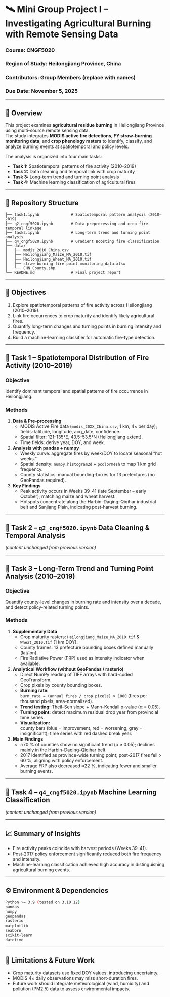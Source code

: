 # 🛰️ Mini Group Project I – Investigating Agricultural Burning with Remote Sensing Data

### **Course:** CNGF5020  
### **Region of Study:** Heilongjiang Province, China  
### **Contributors:** Group Members (replace with names)  
### **Due Date:** November 5, 2025  

---

## 📖 Overview  

This project examines **agricultural residue burning** in Heilongjiang Province using multi-source remote sensing data.  
The study integrates **MODIS active fire detections**, **FY straw-burning monitoring data**, and **crop phenology rasters** to identify, classify, and analyze burning events at spatiotemporal and policy levels.  

The analysis is organized into four main tasks:  
- **Task 1:** Spatiotemporal patterns of fire activity (2010–2019)  
- **Task 2:** Data cleaning and temporal link with crop maturity  
- **Task 3:** Long-term trend and turning point analysis  
- **Task 4:** Machine learning classification of agricultural fires  

---

## 📂 Repository Structure  

```
├── task1.ipynb              # Spatiotemporal pattern analysis (2010–2019)
├── q2_cngf5020.ipynb        # Data preprocessing and crop–fire temporal linkage
├── task3.ipynb              # Long-term trend and turning point analysis
├── q4_cngf5020.ipynb        # Gradient Boosting fire classification
├── data/
│   ├── modis_2010_China.csv
│   ├── Heilongjiang_Maize_MA_2010.tif
│   ├── Heilongjiang_Wheat_MA_2010.tif
│   ├── straw burning fire point monitoring data.xlsx
│   └── CHN_County.shp
└── README.md                # Final project report
```

---

## 🧭 Objectives  

1. Explore spatiotemporal patterns of fire activity across Heilongjiang (2010–2019).  
2. Link fire occurrences to crop maturity and identify likely agricultural fires.  
3. Quantify long-term changes and turning points in burning intensity and frequency.  
4. Build a machine-learning classifier for automatic fire-type detection.  

---

## 🔹 Task 1 – Spatiotemporal Distribution of Fire Activity (2010–2019)

### **Objective**  
Identify dominant temporal and spatial patterns of fire occurrence in Heilongjiang.

### **Methods**  
1. **Data & Pre-processing**  
   - MODIS Active Fire data (`modis_20XX_China.csv`, 1 km, 4× per day); fields: latitude, longitude, acq_date, confidence.  
   - Spatial filter: 121–135°E, 43.5–53.5°N (Heilongjiang extent).  
   - Time fields: derive year, DOY, and week.  
2. **Analysis with pandas + numpy**  
   - Weekly curve: aggregate fires by week/DOY to locate seasonal “hot weeks.”  
   - Spatial density: `numpy.histogram2d` + `pcolormesh` to map 1 km grid frequency.  
   - County statistics: manual bounding-boxes for 13 prefectures (no GeoPandas required).  
3. **Key Findings**  
   - Peak activity occurs in Weeks 39–41 (late September – early October), matching maize and wheat harvest.  
   - Hotspots concentrate along the Harbin–Daqing–Qiqihar industrial belt and Sanjiang Plain, indicating post-harvest burning.  

---

## 🔹 Task 2 – `q2_cngf5020.ipynb` Data Cleaning & Temporal Analysis  

*(content unchanged from previous version)*  

---

## 🔹 Task 3 – Long-Term Trend and Turning Point Analysis (2010–2019)

### **Objective**  
Quantify county-level changes in burning rate and intensity over a decade, and detect policy-related turning points.

### **Methods**  
1. **Supplementary Data**  
   - Crop maturity rasters: `Heilongjiang_Maize_MA_2010.tif` & `Wheat_2010.tif` (1 km DOY).  
   - County frames: 13 prefecture bounding boxes defined manually (lat/lon).  
   - Fire Radiative Power (FRP) used as intensity indicator when available.  
2. **Analytical Workflow (without GeoPandas / rasterio)**  
   - Direct NumPy reading of TIFF arrays with hard-coded GeoTransform.  
   - Crop pixels by county bounding boxes.  
   - **Burning rate:**  
     `burn_rate = (annual fires / crop pixels) × 1000` (fires per thousand pixels, area-normalized).  
   - **Trend testing:** Theil–Sen slope + Mann–Kendall p-value (α = 0.05).  
   - **Turning point:** detect maximum residual drop year from provincial time series.  
   - **Visualization:**  
     county bars (blue = improvement, red = worsening, gray = insignificant); time series with red dashed break year.  
3. **Main Findings**  
   - ≈70 % of counties show no significant trend (p ≥ 0.05); declines mainly in the Harbin–Daqing–Qiqihar belt.  
   - 2017 identified as province-wide turning point; post-2017 fires fell > 60 %, aligning with policy enforcement.  
   - Average FRP also decreased ≈22 %, indicating fewer and smaller burning events.  

---

## 🔹 Task 4 – `q4_cngf5020.ipynb` Machine Learning Classification  

*(content unchanged from previous version)*  

---

## 📈 Summary of Insights  

- Fire activity peaks coincide with harvest periods (Weeks 39–41).  
- Post-2017 policy enforcement significantly reduced both fire frequency and intensity.  
- Machine-learning classification achieved high accuracy in distinguishing agricultural burning events.  

---

## ⚙️ Environment & Dependencies  

```bash
Python >= 3.9 (tested on 3.10.12)  
pandas  
numpy  
geopandas  
rasterio  
matplotlib  
seaborn  
scikit-learn  
datetime
```

---

## 📌 Limitations & Future Work  

- Crop maturity datasets use fixed DOY values, introducing uncertainty.  
- MODIS 4× daily observations may miss short-duration fires.  
- Future work should integrate meteorological (wind, humidity) and pollution (PM2.5) data to assess environmental impacts.  
